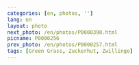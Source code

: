 ```yaml
---
categories: [en, photos, '']
lang: en
layout: photo
next_photo: /en/photos/P0000390.html
picname: P0000256
prev_photo: /en/photos/P0000257.html
tags: [Green Grass, Zuckerhut, Zwillinge]
---
```

